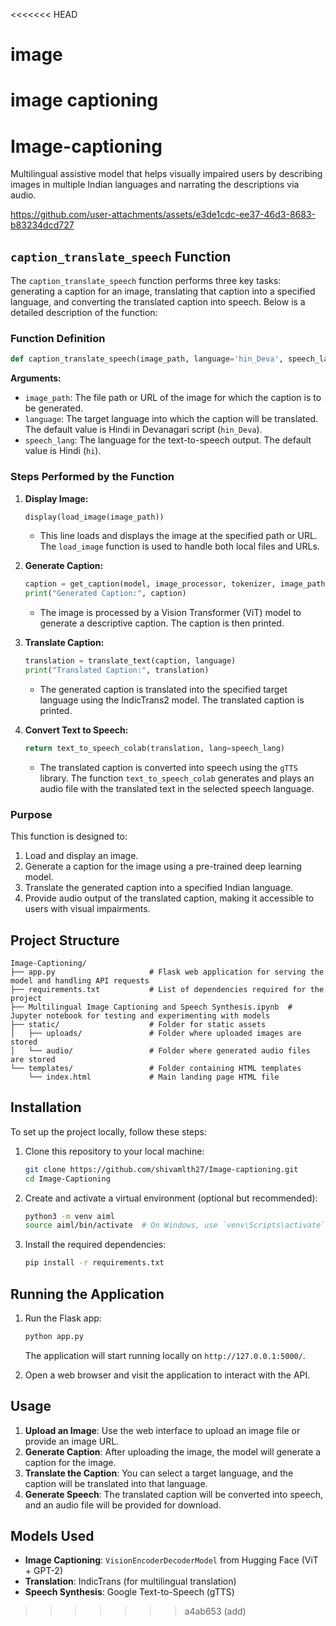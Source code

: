 <<<<<<< HEAD
# image
image captioning
=======
# Image-captioning
Multilingual assistive model that helps visually impaired users by describing images in multiple Indian languages and narrating the descriptions via audio.

https://github.com/user-attachments/assets/e3de1cdc-ee37-46d3-8683-b83234dcd727

## `caption_translate_speech` Function

The `caption_translate_speech` function performs three key tasks: generating a caption for an image, translating that caption into a specified language, and converting the translated caption into speech. Below is a detailed description of the function:

### Function Definition

```python
def caption_translate_speech(image_path, language='hin_Deva', speech_lang='hi'):
```

**Arguments:**
- `image_path`: The file path or URL of the image for which the caption is to be generated.
- `language`: The target language into which the caption will be translated. The default value is Hindi in Devanagari script (`hin_Deva`).
- `speech_lang`: The language for the text-to-speech output. The default value is Hindi (`hi`).

### Steps Performed by the Function

1. **Display Image:**
    ```python
    display(load_image(image_path))
    ```
    - This line loads and displays the image at the specified path or URL. The `load_image` function is used to handle both local files and URLs.

2. **Generate Caption:**
    ```python
    caption = get_caption(model, image_processor, tokenizer, image_path)
    print("Generated Caption:", caption)
    ```
    - The image is processed by a Vision Transformer (ViT) model to generate a descriptive caption. The caption is then printed.

3. **Translate Caption:**
    ```python
    translation = translate_text(caption, language)
    print("Translated Caption:", translation)
    ```
    - The generated caption is translated into the specified target language using the IndicTrans2 model. The translated caption is printed.

4. **Convert Text to Speech:**
    ```python
    return text_to_speech_colab(translation, lang=speech_lang)
    ```
    - The translated caption is converted into speech using the `gTTS` library. The function `text_to_speech_colab` generates and plays an audio file with the translated text in the selected speech language.

### Purpose

This function is designed to:
1. Load and display an image.
2. Generate a caption for the image using a pre-trained deep learning model.
3. Translate the generated caption into a specified Indian language.
4. Provide audio output of the translated caption, making it accessible to users with visual impairments.

## Project Structure

```
Image-Captioning/
├── app.py                     # Flask web application for serving the model and handling API requests
├── requirements.txt           # List of dependencies required for the project
├── Multilingual Image Captioning and Speech Synthesis.ipynb  # Jupyter notebook for testing and experimenting with models
├── static/                    # Folder for static assets
│   ├── uploads/               # Folder where uploaded images are stored
│   └── audio/                 # Folder where generated audio files are stored
└── templates/                 # Folder containing HTML templates
    └── index.html             # Main landing page HTML file
```

## Installation

To set up the project locally, follow these steps:

1. Clone this repository to your local machine:
   ```bash
   git clone https://github.com/shivamlth27/Image-captioning.git
   cd Image-Captioning
   ```

2. Create and activate a virtual environment (optional but recommended):
   ```bash
   python3 -m venv aiml
   source aiml/bin/activate  # On Windows, use `venv\Scripts\activate`
   ```

3. Install the required dependencies:
   ```bash
   pip install -r requirements.txt
   ```

## Running the Application

1. Run the Flask app:
   ```bash
   python app.py
   ```

   The application will start running locally on `http://127.0.0.1:5000/`.

2. Open a web browser and visit the application to interact with the API.

## Usage

1. **Upload an Image**: Use the web interface to upload an image file or provide an image URL.
2. **Generate Caption**: After uploading the image, the model will generate a caption for the image.
3. **Translate the Caption**: You can select a target language, and the caption will be translated into that language.
4. **Generate Speech**: The translated caption will be converted into speech, and an audio file will be provided for download.

## Models Used

- **Image Captioning**: `VisionEncoderDecoderModel` from Hugging Face (ViT + GPT-2)
- **Translation**: IndicTrans (for multilingual translation)
- **Speech Synthesis**: Google Text-to-Speech (gTTS)


>>>>>>> a4ab653 (add)
